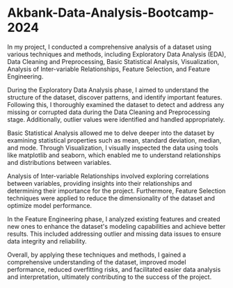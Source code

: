 # Akbank-Data-Analysis-Bootcamp-2024

In my project, I conducted a comprehensive analysis of a dataset using various techniques and methods, including Exploratory Data Analysis (EDA), Data Cleaning and Preprocessing, Basic Statistical Analysis, Visualization, Analysis of Inter-variable Relationships, Feature Selection, and Feature Engineering.

During the Exploratory Data Analysis phase, I aimed to understand the structure of the dataset, discover patterns, and identify important features. Following this, I thoroughly examined the dataset to detect and address any missing or corrupted data during the Data Cleaning and Preprocessing stage. Additionally, outlier values were identified and handled appropriately.

Basic Statistical Analysis allowed me to delve deeper into the dataset by examining statistical properties such as mean, standard deviation, median, and mode. Through Visualization, I visually inspected the data using tools like matplotlib and seaborn, which enabled me to understand relationships and distributions between variables.

Analysis of Inter-variable Relationships involved exploring correlations between variables, providing insights into their relationships and determining their importance for the project. Furthermore, Feature Selection techniques were applied to reduce the dimensionality of the dataset and optimize model performance.

In the Feature Engineering phase, I analyzed existing features and created new ones to enhance the dataset's modeling capabilities and achieve better results. This included addressing outlier and missing data issues to ensure data integrity and reliability.

Overall, by applying these techniques and methods, I gained a comprehensive understanding of the dataset, improved model performance, reduced overfitting risks, and facilitated easier data analysis and interpretation, ultimately contributing to the success of the project.
